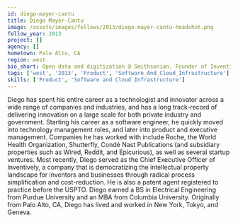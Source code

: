 ```yaml
---
id: diego-mayer-cantu
title: Diego Mayer-Cantu
image: /assets/images/fellows/2013/diego-mayer-cantu-headshot.png
fellow_year: 2013
project: []
agency: []
hometown: Palo Alto, CA
region: west
bio_short: Open data and digitization @ Smithsonian. Founder of Inventively. Executive Strategy, Policy, Product Management, Implementation, Advocacy.
tags: ['west', '2013', 'Product', 'Software_And_Cloud_Infrastructure']
skills: ['Product', 'Software and Cloud Infrastructure']
---
```


Diego has spent his entire career as a technologist and innovator across a wide range of companies and industries, and has a long track-record of delivering innovation on a large scale for both private industry and government.  Starting his career as a software engineer, he quickly moved into technology management roles, and later into product and executive management.  Companies he has worked with include Roche, the World Health Organization, Shutterfly, Condé Nast Publications (and subsidiary properties such as Wired, Reddit, and Epicurious), as well as several startup ventures.  Most recently, Diego served as the Chief Executive Officer of Inventively, a company that is democratizing the intellectual property landscape for inventors and businesses through radical process simplification and cost-reduction.  He is also a patent agent registered to practice before the USPTO.  Diego earned a BS in Electrical Engineering from Purdue University and an MBA from Columbia University.  Originally from Palo Alto, CA, Diego has lived and worked in New York, Tokyo, and Geneva.
